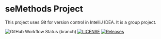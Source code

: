 # seMethods Project

This project uses Git for version control in IntelliJ IDEA.
It is a group project.

![GitHub Workflow Status (branch)](https://img.shields.io/github/actions/workflow/status/dannita25/sem/main.yml?branch=master)
[![LICENSE](https://img.shields.io/github/license/dannita25/sem.svg?style=flat-square)](https://github.com/<github-username>/sem/blob/master/LICENSE)
[![Releases](https://img.shields.io/github/release/dannita25/sem/all.svg?style=flat-square)](https://github.com/dannita25/sem/releases)